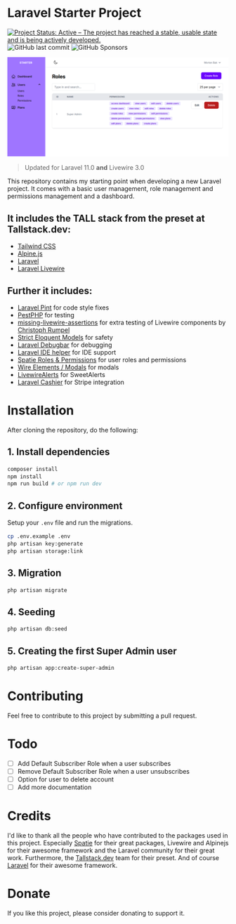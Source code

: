 # Laravel Starter Project
[![Project Status: Active – The project has reached a stable, usable state and is being actively developed.](https://www.repostatus.org/badges/latest/active.svg)](https://www.repostatus.org/#active)
![GitHub last commit](https://img.shields.io/github/last-commit/mortenebak/laravel-starter-project)
![GitHub Sponsors](https://img.shields.io/github/sponsors/mortenebak)

![alt text](docs/backend.png "Backend View")

> Updated for Laravel 11.0 **and** Livewire 3.0

This repository contains my starting point when developing a new Laravel project.
It comes with a basic user management, role management and permissions management and a dashboard.

## It includes the TALL stack from the preset at Tallstack.dev:

- [Tailwind CSS](https://tailwindcss.com)
- [Alpine.js](https://alpinejs.dev)
- [Laravel](https://laravel.com)
- [Laravel Livewire](https://livewire.laravel.com)


## Further it includes:

- [Laravel Pint](https://github.com/laravel/pint) for code style fixes
- [PestPHP](https://pestphp.com) for testing
- [missing-livewire-assertions](https://github.com/christophrumpel/missing-livewire-assertions) for extra testing of Livewire components by [Christoph Rumpel](https://github.com/christophrumpel)
- [Strict Eloquent Models](https://planetscale.com/blog/laravels-safety-mechanisms) for safety
- [Laravel Debugbar](https://github.com/barryvdh/laravel-debugbar) for debugging
- [Laravel IDE helper](https://github.com/barryvdh/laravel-ide-helper) for IDE support
- [Spatie Roles & Permissions](https://spatie.be/docs/laravel-permission/v5/introduction) for user roles and permissions
- [Wire Elements / Modals](https://github.com/wire-elements/modal) for modals
- [LivewireAlerts](https://github.com/jantinnerezo/livewire-alert) for SweetAlerts
- [Laravel Cashier](https://laravel.com/docs/10.x/billing) for Stripe integration


# Installation
After cloning the repository, do the following:

## 1. Install dependencies

```bash
composer install
npm install
npm run build # or npm run dev
```

## 2. Configure environment

Setup your `.env` file and run the migrations.

```bash
cp .env.example .env
php artisan key:generate
php artisan storage:link
```

## 3. Migration

```bash
php artisan migrate
```

## 4. Seeding

```bash
php artisan db:seed
```

## 5. Creating the first Super Admin user
    
```bash
php artisan app:create-super-admin
```

# Contributing
Feel free to contribute to this project by submitting a pull request.

# Todo
- [ ] Add Default Subscriber Role when a user subscribes
- [ ] Remove Default Subscriber Role when a user unsubscribes
- [ ] Option for user to delete account
- [ ] Add more documentation

# Credits
I'd like to thank all the people who have contributed to the packages used in this project. 
Especially [Spatie](https://spatie.be) for their great packages, Livewire and Alpinejs for their awesome framework and the Laravel community for their great work.
Furthermore, the [Tallstack.dev](https://tallstack.dev) team for their preset.
And of course [Laravel](https://laravel.com) for their awesome framework.

# Donate
If you like this project, please consider donating to support it.
